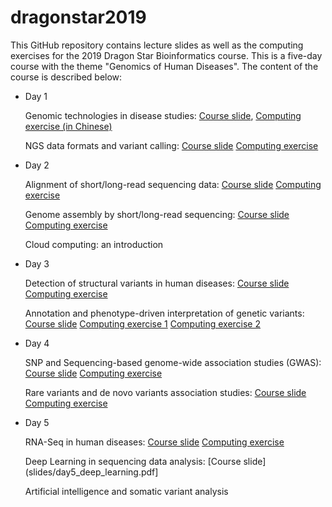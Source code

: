 # dragonstar2019

This GitHub repository contains lecture slides as well as the computing exercises for the 2019 Dragon Star Bioinformatics course. This is a five-day course with the theme "Genomics of Human Diseases". The content of the course is described below:

- Day 1

    Genomic technologies in disease studies: [Course slide](slides/day1_genetics_technology.pdf), [Computing exercise (in Chinese)](https://github.com/WGLab/dragonstar2019/tree/master/day1_linux)
    
    NGS data formats and variant calling: [Course slide](slides/day1_data_format_variant_call.pdf) [Computing exercise](https://github.com/WGLab/dragonstar2019/tree/master/day1_bam_vcf)

- Day 2

    Alignment of short/long-read sequencing data: [Course slide](slides/day2_alignment_lecture.pdf) [Computing exercise](https://github.com/WGLab/dragonstar2019/tree/master/day2_alignment)
    
    Genome assembly by short/long-read sequencing: [Course slide](slides/day2_genome_assembly.pdf) [Computing exercise](https://github.com/WGLab/dragonstar2019/tree/master/day2_assembly)
    
    Cloud computing: an introduction

- Day 3

    Detection of structural variants in human diseases: [Course slide](slides/day3_structural_variants.pdf) [Computing exercise](https://github.com/WGLab/dragonstar2019/tree/master/day3_SV)
    
    Annotation and phenotype-driven interpretation of genetic variants: [Course slide](slides/day3_annovar_phenolyzer.pdf) [Computing exercise 1](https://github.com/WGLab/dragonstar2019/tree/master/day3_annotation) [Computing exercise 2](https://github.com/WGLab/dragonstar2019/tree/master/day3_phenotype)

- Day 4

    SNP and Sequencing-based genome-wide association studies (GWAS): [Course slide](slides/day4_GWAS_seqGWAS.pdf) [Computing exercise](https://github.com/WGLab/dragonstar2019/tree/master/day4_gwas)
    
    Rare variants and de novo variants association studies: [Course slide](slides/day4_rare_denovo_variants.pdf) [Computing exercise](https://github.com/WGLab/dragonstar2019/tree/master/day4_denovo)
    
- Day 5

    RNA-Seq in human diseases: [Course slide](slides/day5_rnaseq.pdf) [Computing exercise](https://github.com/WGLab/dragonstar2019/tree/master/day5_RNAseq)
    
    Deep Learning in sequencing data analysis: [Course slide](slides/day5_deep_learning.pdf]

    Artificial intelligence and somatic variant analysis
